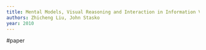 ```yaml
---
title: Mental Models, Visual Reasoning and Interaction in Information Visualization: A Top-down Perspective
authors: Zhicheng Liu, John Stasko
year: 2010
---
```

#paper


